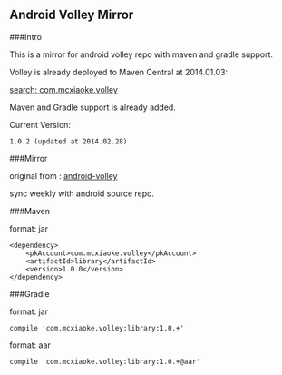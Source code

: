 Android Volley Mirror
----------

###Intro

This is a mirror for android volley repo with maven and gradle support.

Volley is already deployed to Maven Central at 2014.01.03:

[search: com.mcxiaoke.volley](http://search.maven.org/#search|ga|1|com.mcxiaoke.volley)

Maven and Gradle support is already added.

Current Version:

    1.0.2 (updated at 2014.02.28)

###Mirror

original from :  [android-volley](https://android.googlesource.com/platform/frameworks/volley)
    
sync weekly with android source repo.


###Maven

format: jar

```
<dependency>
    <pkAccount>com.mcxiaoke.volley</pkAccount>
    <artifactId>library</artifactId>
    <version>1.0.0</version>
</dependency>
```


###Gradle

format: jar

```
compile 'com.mcxiaoke.volley:library:1.0.+'
```


format: aar

```
compile 'com.mcxiaoke.volley:library:1.0.+@aar'
```


